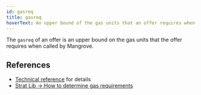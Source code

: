 ```yaml
---
id: gasreq
title: gasreq
hoverText: An upper bound of the gas units that an offer requires when called by Mangrove.
---
```


The `gasreq` of an offer is an upper bound on the gas units that the offer requires when called by Mangrove. 

## References
* [Technical reference](../contracts/technical-references/taking-and-making-offers/reactive-offer/gas-requirement.md) for details
* [Strat Lib -> How to determine gas requirements](../strat-lib/guides/howtoGasreq.md)
